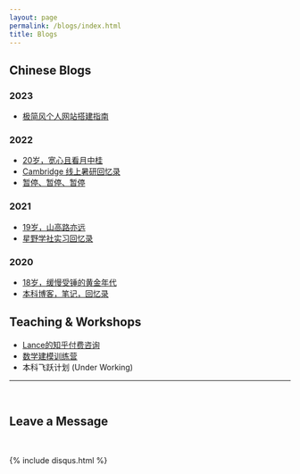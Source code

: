 ```yaml
---
layout: page
permalink: /blogs/index.html
title: Blogs
---
```


## Chinese Blogs

### 2023

- [极简风个人网站搭建指南](https://caihanlin.com/blogs/web)

### 2022

- [20岁，宽心且看月中桂](https://caihanlin.com/blogs/20yrs)<br>
- [Cambridge 线上暑研回忆录](https://caihanlin.com/blogs/cambridge/)<br>
- [暂停、暂停、暂停](https://caihanlin.com/blogs/stop/)

### 2021

- [19岁，山高路亦远](https://caihanlin.com/blogs/19yrs)<br>
- [星野学社实习回忆录](https://caihanlin.com/blogs/star)

### 2020

- [18岁，缓慢受锤的黄金年代](https://caihanlin.com/blogs/18yrs)<br>
- [本科博客，笔记，回忆录](https://mieclance.club/)

## Teaching & Workshops

- [Lance的知乎付费咨询](https://www.zhihu.com/consult/people/1135256969806925824)
- [数学建模训练营](https://caihanlin.com/blogs/modeling)
- 本科飞跃计划 (Under Working)





---

<br>

## Leave a Message

<br>

{% include disqus.html %} 

<br>
